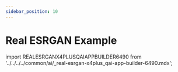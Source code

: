 ```yaml
---
sidebar_position: 10
---
```


# Real ESRGAN Example

import REALESRGANX4PLUSQAIAPPBUILDER6490 from '../../../../common/ai/\_real-esrgan-x4plus_qai-app-builder-6490.mdx';

<REALESRGANX4PLUSQAIAPPBUILDER6490 />
